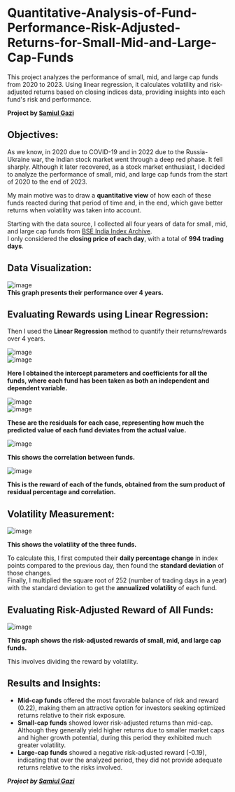 # Quantitative-Analysis-of-Fund-Performance-Risk-Adjusted-Returns-for-Small-Mid-and-Large-Cap-Funds

This project analyzes the performance of small, mid, and large cap funds from 2020 to 2023. Using linear regression, it calculates volatility and risk-adjusted returns based on closing indices data, providing insights into each fund's risk and performance.  

**Project by [Samiul Gazi](https://github.com/Samiul1947)**

## Objectives:

As we know, in 2020 due to COVID-19 and in 2022 due to the Russia-Ukraine war, the Indian stock market went through a deep red phase. It fell sharply. Although it later recovered, as a stock market enthusiast, I decided to analyze the performance of small, mid, and large cap funds from the start of 2020 to the end of 2023.  

My main motive was to draw a **quantitative view** of how each of these funds reacted during that period of time and, in the end, which gave better returns when volatility was taken into account.  

Starting with the data source, I collected all four years of data for small, mid, and large cap funds from [BSE India Index Archive](https://www.bseindia.com/Indices/IndexArchiveData.html).  
I only considered the **closing price of each day**, with a total of **994 trading days**.

## Data Visualization:

![image](https://github.com/Samiul1947/Quantitative-Analysis-of-Fund-Performance-Risk-Adjusted-Returns-for-Small-Mid-and-Large-Cap-Funds/assets/162815966/44a19175-4247-4018-a157-7e729e490031)  
**This graph presents their performance over 4 years.**

## Evaluating Rewards using Linear Regression:

Then I used the **Linear Regression** method to quantify their returns/rewards over 4 years.

![image](https://github.com/Samiul1947/Quantitative-Analysis-of-Fund-Performance-Risk-Adjusted-Returns-for-Small-Mid-and-Large-Cap-Funds/assets/162815966/d56d38ca-4409-4ba5-82f4-c1af22b7eac2)  
![image](https://github.com/Samiul1947/Quantitative-Analysis-of-Fund-Performance-Risk-Adjusted-Returns-for-Small-Mid-and-Large-Cap-Funds/assets/162815966/f25b5196-c83e-474f-ae04-2a864eda505a)

**Here I obtained the intercept parameters and coefficients for all the funds, where each fund has been taken as both an independent and dependent variable.**

![image](https://github.com/Samiul1947/Quantitative-Analysis-of-Fund-Performance-Risk-Adjusted-Returns-for-Small-Mid-and-Large-Cap-Funds/assets/162815966/ddaf6b6f-27c1-45a3-bd2c-69db7e9fc00e)  
![image](https://github.com/Samiul1947/Quantitative-Analysis-of-Fund-Performance-Risk-Adjusted-Returns-for-Small-Mid-and-Large-Cap-Funds/assets/162815966/c2802d32-057d-44dc-acf9-a572243137ea)

**These are the residuals for each case, representing how much the predicted value of each fund deviates from the actual value.**

![image](https://github.com/Samiul1947/Quantitative-Analysis-of-Fund-Performance-Risk-Adjusted-Returns-for-Small-Mid-and-Large-Cap-Funds/assets/162815966/a49934f7-e980-486c-be19-cec260b9ade3)

**This shows the correlation between funds.**

![image](https://github.com/Samiul1947/Quantitative-Analysis-of-Fund-Performance-Risk-Adjusted-Returns-for-Small-Mid-and-Large-Cap-Funds/assets/162815966/d985a943-3f4c-404d-acaf-e15aaed57a62)

**This is the reward of each of the funds, obtained from the sum product of residual percentage and correlation.**

## Volatility Measurement:

![image](https://github.com/Samiul1947/Quantitative-Analysis-of-Fund-Performance-Risk-Adjusted-Returns-for-Small-Mid-and-Large-Cap-Funds/assets/162815966/fc63d1e4-8a83-4219-9bf5-969f6d54f2be)

**This shows the volatility of the three funds.**

To calculate this, I first computed their **daily percentage change** in index points compared to the previous day, then found the **standard deviation** of those changes.  
Finally, I multiplied the square root of 252 (number of trading days in a year) with the standard deviation to get the **annualized volatility** of each fund.


## Evaluating Risk-Adjusted Reward of All Funds:

![image](https://github.com/Samiul1947/Quantitative-Analysis-of-Fund-Performance-Risk-Adjusted-Returns-for-Small-Mid-and-Large-Cap-Funds/assets/162815966/0746c841-4837-4dfd-aae5-20e70561a559)

**This graph shows the risk-adjusted rewards of small, mid, and large cap funds.**

This involves dividing the reward by volatility.

## Results and Insights:

- **Mid-cap funds** offered the most favorable balance of risk and reward (0.22), making them an attractive option for investors seeking optimized returns relative to their risk exposure.  
- **Small-cap funds** showed lower risk-adjusted returns than mid-cap. Although they generally yield higher returns due to smaller market caps and higher growth potential, during this period they exhibited much greater volatility.  
- **Large-cap funds** showed a negative risk-adjusted reward (-0.19), indicating that over the analyzed period, they did not provide adequate returns relative to the risks involved.

_**Project by [Samiul Gazi](https://github.com/Samiul1947)**_